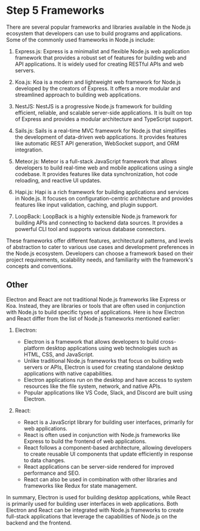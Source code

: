 # Step 5 Frameworks

There are several popular frameworks and libraries available in the Node.js ecosystem that developers can use to build programs and applications. Some of the commonly used frameworks in Node.js include:

1. Express.js: Express is a minimalist and flexible Node.js web application framework that provides a robust set of features for building web and API applications. It is widely used for creating RESTful APIs and web servers.

2. Koa.js: Koa is a modern and lightweight web framework for Node.js developed by the creators of Express. It offers a more modular and streamlined approach to building web applications.

3. NestJS: NestJS is a progressive Node.js framework for building efficient, reliable, and scalable server-side applications. It is built on top of Express and provides a modular architecture and TypeScript support.

4. Sails.js: Sails is a real-time MVC framework for Node.js that simplifies the development of data-driven web applications. It provides features like automatic REST API generation, WebSocket support, and ORM integration.

5. Meteor.js: Meteor is a full-stack JavaScript framework that allows developers to build real-time web and mobile applications using a single codebase. It provides features like data synchronization, hot code reloading, and reactive UI updates.

6. Hapi.js: Hapi is a rich framework for building applications and services in Node.js. It focuses on configuration-centric architecture and provides features like input validation, caching, and plugin support.

7. LoopBack: LoopBack is a highly extensible Node.js framework for building APIs and connecting to backend data sources. It provides a powerful CLI tool and supports various database connectors.

These frameworks offer different features, architectural patterns, and levels of abstraction to cater to various use cases and development preferences in the Node.js ecosystem. Developers can choose a framework based on their project requirements, scalability needs, and familiarity with the framework's concepts and conventions.

## Other

Electron and React are not traditional Node.js frameworks like Express or Koa. Instead, they are libraries or tools that are often used in conjunction with Node.js to build specific types of applications. Here is how Electron and React differ from the list of Node.js frameworks mentioned earlier:

1. Electron:
   - Electron is a framework that allows developers to build cross-platform desktop applications using web technologies such as HTML, CSS, and JavaScript.
   - Unlike traditional Node.js frameworks that focus on building web servers or APIs, Electron is used for creating standalone desktop applications with native capabilities.
   - Electron applications run on the desktop and have access to system resources like the file system, network, and native APIs.
   - Popular applications like VS Code, Slack, and Discord are built using Electron.

2. React:
   - React is a JavaScript library for building user interfaces, primarily for web applications.
   - React is often used in conjunction with Node.js frameworks like Express to build the frontend of web applications.
   - React follows a component-based architecture, allowing developers to create reusable UI components that update efficiently in response to data changes.
   - React applications can be server-side rendered for improved performance and SEO.
   - React can also be used in combination with other libraries and frameworks like Redux for state management.

In summary, Electron is used for building desktop applications, while React is primarily used for building user interfaces in web applications. Both Electron and React can be integrated with Node.js frameworks to create full-stack applications that leverage the capabilities of Node.js on the backend and the frontend.
